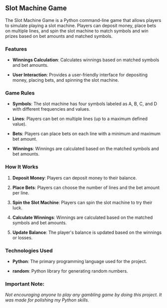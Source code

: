 ## Slot Machine Game

The Slot Machine Game is a Python command-line game that allows players to simulate playing a slot machine. Players can deposit money, place bets on multiple lines, and spin the slot machine to match symbols and win prizes based on bet amounts and matched symbols.

### Features
  
- **Winnings Calculation**: Calculates winnings based on matched symbols and bet amounts.
  
- **User Interaction**: Provides a user-friendly interface for depositing money, placing bets, and spinning the slot machine.

### Game Rules

- **Symbols**: The slot machine has four symbols labeled as A, B, C, and D with different frequencies and values.
  
- **Lines**: Players can bet on multiple lines (up to a maximum defined value).
  
- **Bets**: Players can place bets on each line with a minimum and maximum bet amount.
  
- **Winnings**: Winnings are calculated based on the matched symbols and bet amounts.

### How It Works

1. **Deposit Money**: Players can deposit money to their balance.
  
2. **Place Bets**: Players can choose the number of lines and the bet amount per line.
  
3. **Spin the Slot Machine**: Players can spin the slot machine to try their luck.
  
4. **Calculate Winnings**: Winnings are calculated based on the matched symbols and bet amounts.
  
5. **Update Balance**: The player's balance is updated based on the winnings or losses.

### Technologies Used

- **Python**: The primary programming language used for the project.
  
- **random**: Python library for generating random numbers.

### Important Note:

*Not encouraging anyone to play any gambling game by doing this project. It was made for polishing my Python skills.*
